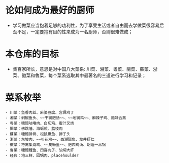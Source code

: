 # 论如何成为最好的厨师
- 学习做菜应当抱着足够的功利性，为了享受生活或者自由而去学做菜很容易后劲不足，一定要抱有目的性来成为一名厨师，否则很难做成；

# 本仓库的目标
- 集百家所长，意思是对中国八大菜系: 川菜、湘菜、粵菜、閩菜、蘇菜、浙菜、徽菜和魯菜，每个菜系选取其中最著名的三道进行学习和记录；

# 菜系枚举
    - 川菜：鱼香肉丝、麻婆豆腐、宫保鸡丁
    - 湘菜：剁椒鱼头、~~干锅肥肠~~、~~地锅鸡~~、麻辣子鸡、腊味合蒸
    - 粤菜：糖醋咕噜肉、白切鸡、蜜汁叉烧
    - 閩菜：佛跳墙、海蛎煎、荔枝肉
    - 蘇菜：糖醋排骨、松鼠鳜鱼、狮子头
    - 浙菜：东坡肉、~~叫花鸡~~、西湖醋鱼、龙井虾仁
    - 徽菜：符离集烧鸡、~~臭鳜鱼~~、肥西鸡汤、胡适一品锅
    - 鲁菜：糖醋鲤鱼、四喜丸子、油焖大虾
    - 经典：地三鲜、回锅肉、placehoulder